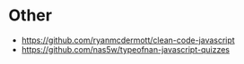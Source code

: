 # Other

- https://github.com/ryanmcdermott/clean-code-javascript
- https://github.com/nas5w/typeofnan-javascript-quizzes
